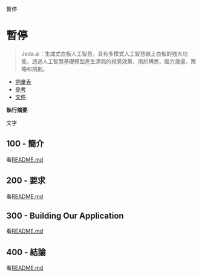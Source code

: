 暫停

# 暫停

> Jeda.ai：生成式白板人工智慧，具有多模式人工智慧線上白板的強大功能，透過人工智慧基礎模型產生漂亮的視覺效果，用於構思、腦力激盪、策略和規劃。

-   [詞彙表](./GLOSSARY.md)
-   [參考](./REFERENCES.md)
-   [文件](./DOCUMENTATION.md)

**執行摘要**

文字

## 100 - 簡介

看[README.md](./100/README.md)

## 200 - 要求

看[README.md](./200/README.md)

## 300 - Building Our Application

看[README.md](./300/README.md)

## 400 - 結論

看[README.md](./400/README.md)
